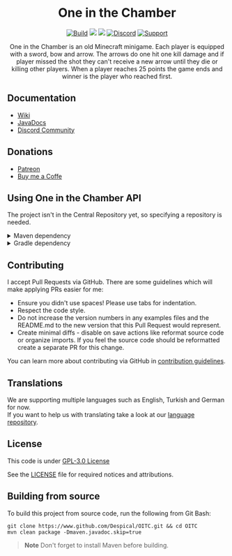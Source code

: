 <h1 align="center">One in the Chamber</h1>

<div align="center">

[![Build](https://github.com/Despical/OITC/actions/workflows/build.yml/badge.svg)](https://github.com/Despical/OITC/actions/workflows/build.yml)
[![](https://jitpack.io/v/Despical/OITC.svg)](https://jitpack.io/#Despical/OITC)
[![](https://img.shields.io/badge/JavaDocs-latest-lime.svg)](https://javadoc.jitpack.io/com/github/Despical/OITC/latest/javadoc/index.html)
[![Discord](https://img.shields.io/discord/719922452259668000.svg?color=lime&label=Discord)](https://discord.gg/rVkaGmyszE)
[![Support](https://img.shields.io/badge/Patreon-Support-lime.svg?logo=Patreon)](https://www.patreon.com/despical)

One in the Chamber is an old Minecraft minigame. Each player is equipped with a sword, bow and arrow.
The arrows do one hit one kill damage and if player missed the shot they can't receive a new arrow until they die
or killing other players. When a player reaches 25 points the game ends and winner is the player who reached first.

</div>

## Documentation
- [Wiki](https://github.com/Despical/OITC/wiki)
- [JavaDocs](https://javadoc.jitpack.io/com/github/Despical/OITC/latest/javadoc/index.html)
- [Discord Community](https://www.discord.gg/rVkaGmyszE)

## Donations
- [Patreon](https://www.patreon.com/despical)
- [Buy me a Coffe](https://www.buymeacoffee.com/despical)

## Using One in the Chamber API
The project isn't in the Central Repository yet, so specifying a repository is needed.<br>

<details>
<summary>Maven dependency</summary>

```xml
<repository>
    <id>jitpack.io</id>
    <url>https://jitpack.io</url>
</repository>
```
```xml
<dependency>
    <groupId>com.github.Despical</groupId>
    <artifactId>OITC</artifactId>
    <version>2.3.4</version>
    <scope>compile</scope>
</dependency>
```

</details>

<details>
<summary>Gradle dependency</summary>

```
repositories {
    maven { url 'https://jitpack.io' }
}
```
```
dependencies {
    compileOnly group: "com.github.Despical", name: "OITC", version: "2.3.4";
}
```
</details>

## Contributing

I accept Pull Requests via GitHub. There are some guidelines which will make applying PRs easier for me:
+ Ensure you didn't use spaces! Please use tabs for indentation.
+ Respect the code style.
+ Do not increase the version numbers in any examples files and the README.md to the new version that this Pull Request would represent.
+ Create minimal diffs - disable on save actions like reformat source code or organize imports. If you feel the source code should be reformatted create a separate PR for this change.

You can learn more about contributing via GitHub in [contribution guidelines](../CONTRIBUTING.md).

## Translations
We are supporting multiple languages such as English, Turkish and German for now.<br>
If you want to help us with translating take a look at our [language repository](https://github.com/Despical/LocaleStorage).

## License
This code is under [GPL-3.0 License](http://www.gnu.org/licenses/gpl-3.0.html)

See the [LICENSE](https://github.com/Despical/OITC/blob/master/LICENSE) file for required notices and attributions.

## Building from source
To build this project from source code, run the following from Git Bash:
```
git clone https://www.github.com/Despical/OITC.git && cd OITC
mvn clean package -Dmaven.javadoc.skip=true
```

> **Note** Don't forget to install Maven before building.

